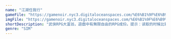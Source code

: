 ```yaml
---
name: "江湖任我行"
gameFile: "https://gamenoir.nyc3.digitaloceanspaces.com/%E6%B1%9F%E6%B9%96%E4%BB%BB%E6%88%91%E8%A1%8C/stalker.zip"
imgFile: "https://gamenoir.nyc3.digitaloceanspaces.com/%E6%B1%9F%E6%B9%96%E4%BB%BB%E6%88%91%E8%A1%8C/original.webp"
shortDescription: "武侠RPG大富翁，遊戲中有無限自由的RPG成份。提示：读取的时候比较慢"
genre: "SIM"
---
```

